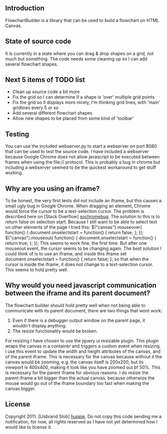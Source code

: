 Introduction
------------
FlowchartBuilder is a library that can be used to build a flowchart on HTML Canvas.

State of source code
--------------------
It is currently in a state where you can drag & drop shapes on a grid, not much but something.
The code needs some cleaning up so I can add several flowchart shapes.

Next 5 items of TODO list
-------------------------
 * Clean up source code a bit more
 * Fix the grid so I can determine if a shape is 'over' multiple grid points
 * Fix the grid so it displays more nicely, I'm thinking grid lines, with 'main' gridlines every 5 or so
 * Add several different flowchart shapes
 * Allow new shapes to be placed from some kind of 'toolbar'

Testing
-------
You can use the included webserver.py to start a webserver on port 8080 that can be used to
test the source code. I have included a webserver because Google Chrome does not allow javascript
to be executed between frames when using the file:// protocol. This is probably a bug in chrome but
including a webserver seemed to be the quickest workaround to get stuff working.

Why are you using an iframe?
----------------------------
To be honest, the very first tests did not include an iframe, but this causes a small ugly bug in
Google Chrome. When dragging an element, Chrome would force the cursor to be a text-selection cursor.
The problem is described here on [Stack Overflow] [sochromebug]. The solution to this is to return false
on selection start. Because I still want to be able to select text on other elements of the page I tried this:
    $("canvas").mouseover( function() {
       document.onselectstart = function() { return false; };
    });
    $("canvas").mouseout( function() {
       document.onselectstart = function() { return true; };
    });
This seems to work fine, the first time. But after one mouseout event, the cursor seems to be changing again.
The best solution I could think of is to use an iframe, and inside this iframe set
    document.onselectstart = function() { return false; };
so that when the cursor is inside the iframe, it does not change to a text-selection cursor. This seems to hold
pretty well.

Why would you need javascript communication between the iframe and its parent document?
---------------------------------------------------------------------------------------
The flowchart builder should hold pretty well when not being able to communicate with its parent document,
there are two things that wont work:
1. Even if there is a debugger output window on the parent page, it wouldn't display anything.
2. The resize functionality would be broken.

For resizing I have chosen to use the jquery ui resizable plugin. This plugin wraps the canvas in a container
and triggers a custom event when resizing. I use this event to update the width and height attributes of the 
canvas, and of the parent iframe. This is necessary for the canvas because without it the canvas would be zooming,
e.g. the canvas itself is 200x200, but its viewport is 400x400, making it look like you have zoomed out bf 50%.
This is necessary for the parent iframe for obvious reasons. I do resize the parent iframe a bit bigger than the 
actual canvas, because otherwize the mouse would go out of the iframe boundary too fast when making the canvas
bigger.

License
-------
Copyright 2011. [IJsbrand Slob] [huppie].
Do not copy this code sending me a notification, for now, all rights reserved as I have not yet determined how 
I would like to license it.

[huppie]:http://ijsbrandslob.com/
[sochromebug]:http://stackoverflow.com/questions/2745028/chrome-sets-cursor-to-text-while-dragging-why
